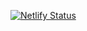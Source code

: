 [![Netlify Status](https://api.netlify.com/api/v1/badges/fa17b5c8-7574-48b1-9c70-fc89f00ffa93/deploy-status)](https://app.netlify.com/sites/didatticaonline/deploys)
